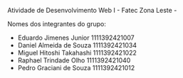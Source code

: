 Atividade de Desenvolvimento Web I - Fatec Zona Leste -

Nomes dos integrantes do grupo:
- Eduardo Jimenes Junior 1111392421007 
- Daniel Almeida de Souza 1111392421034 
- Miguel Hitoshi Takahashi 1111392421022
- Raphael Trindade Olho 1111392421040 
- Pedro Graciani de Souza 1111392421012 
